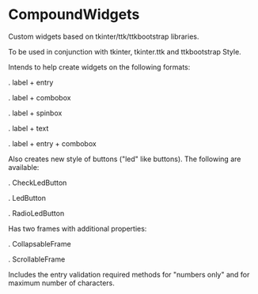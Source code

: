# CompoundWidgets
Custom widgets based on tkinter/ttk/ttkbootstrap libraries.

To be used in conjunction with tkinter, tkinter.ttk and ttkbootstrap Style.

Intends to help create widgets on the following formats:

. label + entry

. label + combobox

. label + spinbox

. label + text

. label + entry + combobox

Also creates new style of buttons ("led" like buttons). The following are available:

. CheckLedButton

. LedButton

. RadioLedButton

Has two frames with additional properties:

. CollapsableFrame

. ScrollableFrame


Includes the entry validation required methods for "numbers only" and for maximum number of characters. 

